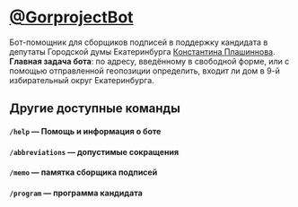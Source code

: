 # [@GorprojectBot](https://t.me/gorprojectbot)
Бот-помощник для сборщиков подписей в поддержку кандидата в депутаты Городской думы Екатеринбурга [Константина Плашиннова](https://vk.com/kostyanlucker). <b>Главная задача бота</b>: по адресу, введённому в свободной форме, или с помощью отправленной геопозиции определить, входит ли дом в 9-й избирательный округ Екатеринбурга.

## Другие доступные команды
#### `/help` — Помощь и информация о боте
#### `/abbreviations` — допустимые сокращения
#### `/memo` — памятка сборщика подписей
#### `/program` — программа кандидата
